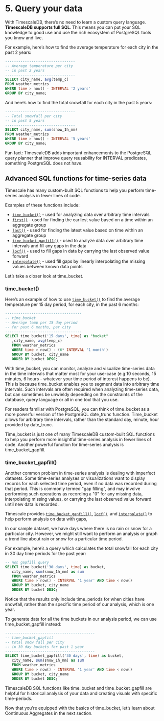 # 5. Query your data

With TimescaleDB, there’s no need to learn a custom query language. **TimescaleDB 
supports full SQL**. This means you can put your SQL knowledge to good use and 
use the rich ecosystem of PostgreSQL tools you know and live.

For example, here’s how to find the average temperature for each city in the past 2 years:

```sql
--------------------------------
-- Average temperature per city
-- in past 2 years
--------------------------------
SELECT city_name, avg(temp_c)
FROM weather_metrics
WHERE time > now() - INTERVAL '2 years'
GROUP BY city_name;
```

And here’s how to find the total snowfall for each city in the past 5 years:

```sql
--------------------------------
-- Total snowfall per city
-- in past 5 years
--------------------------------
SELECT city_name, sum(snow_1h_mm)
FROM weather_metrics
WHERE time > now() - INTERVAL '5 years'
GROUP BY city_name;
```


<highlight type="tip">
Fun fact: TimescaleDB adds important enhancements to the PostgreSQL query planner 
that improve query reusability for INTERVAL predicates, something PostgreSQL does 
not have.
</highlight>

## Advanced SQL functions for time-series data

Timescale has many custom-built SQL functions to help you perform time-series 
analysis in fewer lines of code.

Examples of these functions include:

* [`time_bucket()`] - used for analyzing data over arbitrary time intervals
* [`first()`] - used for finding the earliest value based on a time within an aggregate group
* [`last()`] - used for finding the latest value based on time within an aggregate group
* [`time_bucket_gapfill()`] - used to analyze data over arbitrary time intervals and fill any gaps in the data
* [`locf()`] - used to fill gaps in data by carrying the last observed value forward
* [`interpolate()`] - used fill gaps by linearly interpolating the missing values between known data points

Let’s take a closer look at time_bucket. 

### time_bucket()

Here’s an example of how to use [`time_bucket()`] to find the average temperature per 15 day period, for each city, in the past 6 months:

```sql
-----------------------------------
-- time_bucket
-- Average temp per 15 day period
-- for past 6 months, per city
-----------------------------------
SELECT time_bucket('15 days', time) as "bucket"
   ,city_name, avg(temp_c)
   FROM weather_metrics
   WHERE time > now() - (6* INTERVAL '1 month')
   GROUP BY bucket, city_name
   ORDER BY bucket DESC;
```

With time_bucket, you can monitor, analyze and visualize time-series data in the time intervals that matter most for your use-case (e.g 10 seconds, 15 minutes, 6 hours - whatever your time period of interest happens to be). This is because time_bucket enables you to segment data into arbitrary time intervals. Such intervals are often required when analyzing time-series data, but can sometimes be unwieldy depending on the constraints of the database, query language or all in one tool that you use.

For readers familiar with PostgreSQL, you can think of time_bucket as a more powerful version of the PostgreSQL date_trunc function. Time_bucket allows for arbitrary time intervals, rather than the standard day, minute, hour provided by date_trunc.

Time_bucket is just one of many TimescaleDB custom-built SQL functions to help you perform more insightful time-series analysis in fewer lines of code. Another powerful function for time-series analysis is time_bucket_gapfill.

### time_bucket_gapfill()

Another common problem in time-series analysis is dealing with imperfect datasets. 
Some time-series analyses or visualizations want to display records for each 
selected time period, even if no data was recorded during that period. This is 
commonly termed "gap filling", and may involve performing such operations as 
recording a "0" for any missing data, interpolating missing values, or carrying 
the last observed value forward until new data is recorded.

Timescale provides [`time_bucket_gapfill()`], 
[`locf()`], and [`interpolate()`] to help perform analysis on data with gaps,

In our sample dataset, we have days where there is no rain or snow for a particular 
city. However, we might still want to perform an analysis or graph a trend line 
about rain or snow for a particular time period. 

For example, here’s a query which calculates the total snowfall for each city in 
30 day time periods for the past year:

```sql
-- non gapfill query
SELECT time_bucket('30 days', time) as bucket,
   city_name, sum(snow_1h_mm) as sum
   FROM weather_metrics
   WHERE time > now() - INTERVAL '1 year' AND time < now()
   GROUP BY bucket, city_name
   ORDER BY bucket DESC;
```

Notice that the results only include time_periods for when cities have snowfall, 
rather than the specific time period of our analysis, which is one year.

To generate data for all the time buckets in our analysis period, we can use 
time_bucket_gapfill instead: 

```sql
-----------------------------------------
-- time_bucket_gapfill
-- total snow fall per city
-- in 30 day buckets for past 1 year
-----------------------------------------
SELECT time_bucket_gapfill('30 days', time) as bucket,
   city_name, sum(snow_1h_mm) as sum
   FROM weather_metrics
   WHERE time > now() - INTERVAL '1 year' AND time < now()
   GROUP BY bucket, city_name
   ORDER BY bucket DESC;
```

TimescaleDB SQL functions like time_bucket and time_bucket_gapfill are helpful 
for historical analysis of your data and creating visuals with specific time-periods.

Now that you’re equipped with the basics of time_bucket, let’s learn about Continuous 
Aggregates in the next section.



[`time_bucket()`]: /api/:currentVersion:/analytics/time_bucket
[`time_bucket_gapfill()`]: /api/:currentVersion:/analytics/time_bucket_gapfill
[`last()`]: /api/:currentVersion:/analytics/last
[`first()`]: /api/:currentVersion:/analytics/first
[`locf()`]: /api/:currentVersion:/analytics/locf
[`interpolate()`]: /api/:currentVersion:/analytics/interpolate